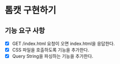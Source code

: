 # 톰캣 구현하기

## 기능 요구 사항
- [X] GET /index.html 요청이 오면 index.html을 응답한다.
- [X] CSS 파일을 호출하도록 기능을 추가한다.
- [X] Query String을 파싱하는 기능을 추가한다.
